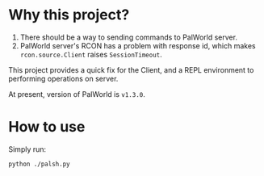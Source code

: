 # Why this project?

1. There should be a way to sending commands to PalWorld server.
2. PalWorld server's RCON has a problem with response id, which makes `rcon.source.Client` raises `SessionTimeout`.

 This project provides a quick fix for the Client, and a REPL environment to performing operations on server.

 At present, version of PalWorld is `v1.3.0`.

 # How to use

 Simply run:

 ```sh
python ./palsh.py
```
